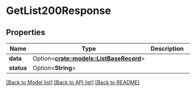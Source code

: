 # GetList200Response

## Properties

Name | Type | Description | Notes
------------ | ------------- | ------------- | -------------
**data** | Option<[**crate::models::ListBaseRecord**](ListBaseRecord.md)> |  | [optional]
**status** | Option<**String**> |  | [optional]

[[Back to Model list]](../README.md#documentation-for-models) [[Back to API list]](../README.md#documentation-for-api-endpoints) [[Back to README]](../README.md)


